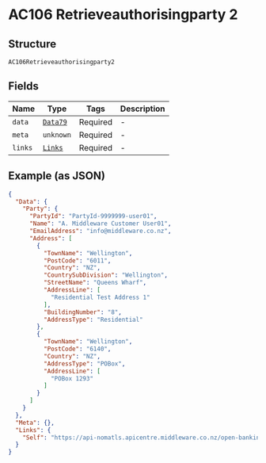 
# AC106 Retrieveauthorisingparty 2

## Structure

`AC106Retrieveauthorisingparty2`

## Fields

| Name | Type | Tags | Description |
|  --- | --- | --- | --- |
| `data` | [`Data79`](../../doc/models/data-79.md) | Required | - |
| `meta` | `unknown` | Required | - |
| `links` | [`Links`](../../doc/models/links.md) | Required | - |

## Example (as JSON)

```json
{
  "Data": {
    "Party": {
      "PartyId": "PartyId-9999999-user01",
      "Name": "A. Middleware Customer User01",
      "EmailAddress": "info@middleware.co.nz",
      "Address": [
        {
          "TownName": "Wellington",
          "PostCode": "6011",
          "Country": "NZ",
          "CountrySubDivision": "Wellington",
          "StreetName": "Queens Wharf",
          "AddressLine": [
            "Residential Test Address 1"
          ],
          "BuildingNumber": "8",
          "AddressType": "Residential"
        },
        {
          "TownName": "Wellington",
          "PostCode": "6140",
          "Country": "NZ",
          "AddressType": "POBox",
          "AddressLine": [
            "POBox 1293"
          ]
        }
      ]
    }
  },
  "Meta": {},
  "Links": {
    "Self": "https://api-nomatls.apicentre.middleware.co.nz/open-banking-nz/v2.1/party"
  }
}
```


